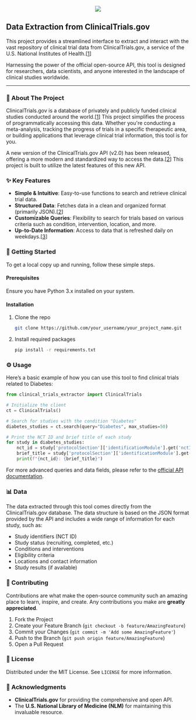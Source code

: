 

<p align="center">
  <img src="https://www.ctpop.org/sites/ctpop/files/2021-07/CT-300x300-logo.png" />

</p>

## Data Extraction from ClinicalTrials.gov

This project provides a streamlined interface to extract and interact with the vast repository of clinical trial data from ClinicalTrials.gov, a service of the U.S. National Institutes of Health.[[1](https://www.google.com/url?sa=E&q=https%3A%2F%2Fvertexaisearch.cloud.google.com%2Fgrounding-api-redirect%2FAUZIYQFCGZpk47cF73bNDyaEXuKiJ-IpmJEgR3szCIcy_2a3CM7bFZlGAJV9YE5dqfBag4vCrzMWl4amXkaTiMR480m_b17cszQ7s49JKRqHZOOXjhyxuLyKHPjS26F4QsxmUpSmIxLA-1NED6AzTw%3D%3D)]

Harnessing the power of the official open-source API, this tool is designed for researchers, data scientists, and anyone interested in the landscape of clinical studies worldwide.

---

### 🎯 About The Project

ClinicalTrials.gov is a database of privately and publicly funded clinical studies conducted around the world.[[1](https://www.google.com/url?sa=E&q=https%3A%2F%2Fvertexaisearch.cloud.google.com%2Fgrounding-api-redirect%2FAUZIYQFCGZpk47cF73bNDyaEXuKiJ-IpmJEgR3szCIcy_2a3CM7bFZlGAJV9YE5dqfBag4vCrzMWl4amXkaTiMR480m_b17cszQ7s49JKRqHZOOXjhyxuLyKHPjS26F4QsxmUpSmIxLA-1NED6AzTw%3D%3D)] This project simplifies the process of programmatically accessing this data. Whether you're conducting a meta-analysis, tracking the progress of trials in a specific therapeutic area, or building applications that leverage clinical trial information, this tool is for you.

A new version of the ClinicalTrials.gov API (v2.0) has been released, offering a more modern and standardized way to access the data.[[2](https://www.google.com/url?sa=E&q=https%3A%2F%2Fvertexaisearch.cloud.google.com%2Fgrounding-api-redirect%2FAUZIYQEyalRYkQQ9CCTOEuHkzsvrUOmCVw9SzSEJRYAlvYXZs38KCxr6wsKQLJ4hsspG-bthXO8rGPTm0xr7GSGabybGV8SgLH-Jq1IMsztj8qqitJpVGQhZeNXDQ6ruJjC7qdNfJll5JmHp5w1A8vmN7FyYMgyV9A0aV9bpOFqUwcDQ673E)] This project is built to utilize the latest features of this new API.

### ✨ Key Features

*   **Simple & Intuitive**: Easy-to-use functions to search and retrieve clinical trial data.
*   **Structured Data**: Fetches data in a clean and organized format (primarily JSON).[[2](https://www.google.com/url?sa=E&q=https%3A%2F%2Fvertexaisearch.cloud.google.com%2Fgrounding-api-redirect%2FAUZIYQEyalRYkQQ9CCTOEuHkzsvrUOmCVw9SzSEJRYAlvYXZs38KCxr6wsKQLJ4hsspG-bthXO8rGPTm0xr7GSGabybGV8SgLH-Jq1IMsztj8qqitJpVGQhZeNXDQ6ruJjC7qdNfJll5JmHp5w1A8vmN7FyYMgyV9A0aV9bpOFqUwcDQ673E)]
*   **Customizable Queries**: Flexibility to search for trials based on various criteria such as condition, intervention, location, and more.
*   **Up-to-Date Information**: Access to data that is refreshed daily on weekdays.[[3](https://www.google.com/url?sa=E&q=https%3A%2F%2Fvertexaisearch.cloud.google.com%2Fgrounding-api-redirect%2FAUZIYQFrsHT6B3dqkrsVWfmiePn_36hDHkZIKnqHDxsMAUn0CS0Y21Vm-qiX0KaCASp_PX91tLMBmxEMIh1NGSt969vm372q4_e7ztUFqZTNCY3gUMD8m3em37hy)]

### 🚀 Getting Started

To get a local copy up and running, follow these simple steps.

#### Prerequisites

Ensure you have Python 3.x installed on your system.

#### Installation

1.  Clone the repo
    ```sh
    git clone https://github.com/your_username/your_project_name.git
    ```
2.  Install required packages
    ```sh
    pip install -r requirements.txt
    ```

### ⚙️ Usage

Here’s a basic example of how you can use this tool to find clinical trials related to Diabetes:

```python
from clinical_trials_extractor import ClinicalTrials

# Initialize the client
ct = ClinicalTrials()

# Search for studies with the condition "Diabetes"
diabetes_studies = ct.search(query="Diabetes", max_studies=50)

# Print the NCT ID and brief title of each study
for study in diabetes_studies:
    nct_id = study['protocolSection']['identificationModule'].get('nctId', 'N/A')
    brief_title = study['protocolSection']['identificationModule'].get('briefTitle', 'N/A')
    print(f"{nct_id}: {brief_title}")

```

For more advanced queries and data fields, please refer to the [official API documentation](https://clinicaltrials.gov/api/v2/guides/getting-started).

### 📊 Data

The data extracted through this tool comes directly from the ClinicalTrials.gov database. The data structure is based on the JSON format provided by the API and includes a wide range of information for each study, such as:

*   Study identifiers (NCT ID)
*   Study status (recruiting, completed, etc.)
*   Conditions and interventions
*   Eligibility criteria
*   Locations and contact information
*   Study results (if available)

### 🤝 Contributing

Contributions are what make the open-source community such an amazing place to learn, inspire, and create. Any contributions you make are **greatly appreciated**.

1.  Fork the Project
2.  Create your Feature Branch (`git checkout -b feature/AmazingFeature`)
3.  Commit your Changes (`git commit -m 'Add some AmazingFeature'`)
4.  Push to the Branch (`git push origin feature/AmazingFeature`)
5.  Open a Pull Request

### 📄 License

Distributed under the MIT License. See `LICENSE` for more information.

### 🙏 Acknowledgments

*   **ClinicalTrials.gov** for providing the comprehensive and open API.
*   The **U.S. National Library of Medicine (NLM)** for maintaining this invaluable resource.
